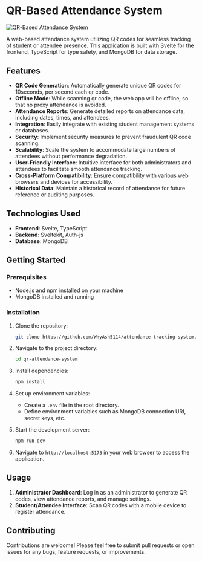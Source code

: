 # QR-Based Attendance System

![QR-Based Attendance System](https://yourdomain.com/path/to/image.png)

A web-based attendance system utilizing QR codes for seamless tracking of student or attendee presence. This application is built with Svelte for the frontend, TypeScript for type safety, and MongoDB for data storage.

## Features

- **QR Code Generation**: Automatically generate unique QR codes for 10seconds, per second each qr code.
- **Offline Mode**: While scanning qr code, the web app will be offline, so that no proxy attendance is avoided.
- **Attendance Reports**: Generate detailed reports on attendance data, including dates, times, and attendees.
- **Integration**: Easily integrate with existing student management systems or databases.
- **Security**: Implement security measures to prevent fraudulent QR code scanning.
- **Scalability**: Scale the system to accommodate large numbers of attendees without performance degradation.
- **User-Friendly Interface**: Intuitive interface for both administrators and attendees to facilitate smooth attendance tracking.
- **Cross-Platform Compatibility**: Ensure compatibility with various web browsers and devices for accessibility.
- **Historical Data**: Maintain a historical record of attendance for future reference or auditing purposes.

## Technologies Used

- **Frontend**: Svelte, TypeScript
- **Backend**: Sveltekit, Auth-js
- **Database**: MongoDB

## Getting Started

### Prerequisites

- Node.js and npm installed on your machine
- MongoDB installed and running

### Installation

1. Clone the repository:

   ```bash
   git clone https://github.com/WhyAsh5114/attendance-tracking-system.git
   ```

2. Navigate to the project directory:

   ```bash
   cd qr-attendance-system
   ```

3. Install dependencies:

   ```bash
   npm install
   ```

4. Set up environment variables:

   - Create a `.env` file in the root directory.
   - Define environment variables such as MongoDB connection URI, secret keys, etc.

5. Start the development server:

   ```bash
   npm run dev
   ```

6. Navigate to `http://localhost:5173` in your web browser to access the application.

## Usage

1. **Administrator Dashboard**: Log in as an administrator to generate QR codes, view attendance reports, and manage settings.
2. **Student/Attendee Interface**: Scan QR codes with a mobile device to register attendance.

## Contributing

Contributions are welcome! Please feel free to submit pull requests or open issues for any bugs, feature requests, or improvements.
